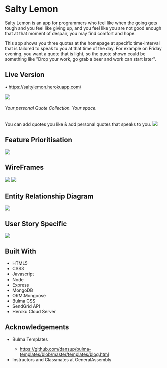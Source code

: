 # Salty Lemon
Salty Lemon is an app for programmers who feel like when the going gets tough and you feel like giving up, and you feel like you are not good enough that at that moment of despair, you may find comfort and hope.

This app shows you three quotes at the homepage at specific time-interval that is tailored to speak to you at that time of the day. For example on Friday evening, you want a quote that is light, so the quote shown could be something like "Drop your work, go grab a beer and work can start later".

## Live Version
• https://saltylemon.herokuapp.com/

<img src="/public/assets/images/home-page.png">

###### Your personal Quote Collection. Your space.
You can add quotes you like & add personal quotes that speaks to you.
<img src="/public/assets/images/profile.png">


## Feature Prioritisation
<img src="public/assets/images/user-story.png">


## WireFrames
<img src="public/assets/images/wireframe1.png">

<img src="public/assets/images/wireframe2.png">

## Entity Relationship Diagram
<img src="public/assets/images/erd.png">

## User Story Specific
<img src="public/assets/images/user-specific.png">


## Built With
  * HTML5
  * CSS3
  * Javascript
  * Node
  * Express
  * MongoDB
  * ORM:Mongoose
  * Bulma CSS
  * SendGrid API
  * Heroku Cloud Server

## Acknowledgements
  * Bulma Templates <Enter>
    - https://github.com/dansup/bulma-templates/blob/master/templates/blog.html
  * Instructors and Classmates at GeneralAssembly
